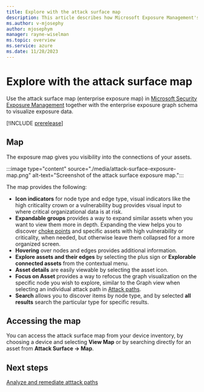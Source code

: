 ```yaml
---
title: Explore with the attack surface map
description: This article describes how Microsoft Exposure Management's attack surface map works.
ms.author: v-mjosephy
author: mjosephym
manager: rayne-wiselman
ms.topic: overview
ms.service: azure
ms.date: 11/28/2023
---
```


# Explore with the attack surface map

Use the attack surface map (enterprise exposure map) in [Microsoft Security Exposure Management](microsoft-security-exposure-management.md) together with the enterprise exposure graph schema to visualize exposure data.

[!INCLUDE [prerelease](../includes//prerelease.md)]

## Map

The exposure map gives you visibility into the connections of your assets. 

:::image type="content" source="./media/attack-surface-exposure-map.png" alt-text="Screenshot of the attack surface exposure map.":::

The map provides the following:

- **Icon indicators** for node type and edge type, visual indicators like the high criticality crown or a vulnerability bug provides visual input to where critical organizational data is at risk.
- **Expandable groups** provides a way to expand similar assets when you want to view them more in depth. Expanding the view helps you to discover [choke points](get-to-know-exposure-management.md#what-is-a-choke-point) and specific assets with high vulnerability or criticality, when needed, but otherwise leave them collapsed for a more organized screen.
- **Hovering** over nodes and edges provides additional information.
- **Explore assets and their edges** by selecting the plus sign or **Explorable connected assets** from the contextual menu.
- **Asset details** are easily viewable by selecting the asset icon.
- **Focus on Asset** provides a way to refocus the graph visualization on the specific node you wish to explore, similar to the Graph view when selecting an individual attack path in [Attack paths](review-attack-paths.md).
- **Search** allows you to discover items by node type, and by selected **all results** search the particular type for specific results.


## Accessing the map

You can access the attack surface map from your device inventory, by choosing a device and selecting **View Map** or by searching directly for an asset from **Attack Surface -> Map**.


<!--image-->


<!--Discuss exposure graph which is where the data to create the visual map comes from.
Discuss nodes, connections, indicators (crown for high value) should this be graphs and maps?-->
<!--
## Reading the map

The following sections provide information about each node type and connector type and their visual icons.

### Node type description

The following table depicts each node type and its icon:

|NodeType  | Icon  |
|---------|---------|
|SQL virtual machines| |
|Virtual machines | |

### Edge/Connector type description

The following table depicts each edge type and its icon:

|EdgeType  | Icon  |
|---------|---------|
|affecting |         |
|routes traffic to | :::image type="content" source="./media/routes-traffic-to-icon.png" alt-text="routes traffic to icon":::          |
|is running | :::image type="content" source="./media/is-running-icon.png" alt-text="is running icon":::        |
|contains | :::image type="content" source="./media/contains-icon.png" alt-text="contains icon":::        |
|pushes |         |
|can authenticate as |  :::image type="content" source="./media/can-authenticate-as-icon.png" alt-text="can authenticate as icon":::       |
|maintains |         |
|has role on |         |
|can authenticate to |         |
|moves data to |         |
|frequently logged in by |         |
|member of |         |
|can logon over the network to |         |
|can interactive logon to |         |
|can remote interactive logon to |         |
|runs on |  :::image type="content" source="./media/runs-on-icon.png" alt-text="runs on icon":::       |
|member |         |

### Indicator Name Description

The following are graph indicators:

|Indicator  | Icon  |
|---------|---------|
|Vulnerability | |
|Explorable connected assets| |
|High criticality level | |-->
<!--images -->

<!--- graph operators
send permissions
device names
nodes, edges
different types

indicators- on the map
add reference to 
graph operators
-->
## Next steps


[Analyze and remediate atttack paths](attack-paths-analysis-remediation.md)
